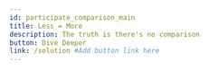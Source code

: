 ```yaml
---
id: participate_comparison_main
title: Less = More
description: The truth is there's no comparison
button: Dive Deeper
link: /solution #Add button link here
---
```

